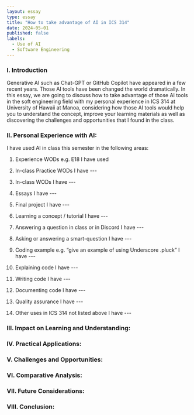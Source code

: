 ```yaml
---
layout: essay
type: essay
title: "How to take advantage of AI in ICS 314"
date: 2024-05-01
published: false
labels:
  - Use of AI
  - Software Engineering
---
```


### I. Introduction
Generative AI such as Chat-GPT or GitHub Copilot have appeared in a few recent years. Those AI tools have been changed the world dramatically. In this essay, we are going to discuss how to take advantage of those AI tools in the soft engineering field with my personal experience in ICS 314 at University of Hawaii at Manoa, considering how those AI tools would help you to understand the concept, improve your learning materials as well as discovering the challenges and opportunities that I found in the class.

### II. Personal Experience with AI:
I have used AI in class this semester in the following areas:

1. Experience WODs e.g. E18
    I have used 

2. In-class Practice WODs
   I have ---

3. In-class WODs
   I have ---

4. Essays
   I have ---

5. Final project
   I have ---

6. Learning a concept / tutorial
   I have ---

7. Answering a question in class or in Discord
   I have ---

8. Asking or answering a smart-question
   I have ---

9. Coding example e.g. “give an example of using Underscore .pluck”
   I have ---

10. Explaining code
    I have ---

11. Writing code
    I have ---

12. Documenting code
    I have ---

13. Quality assurance
    I have ---

14. Other uses in ICS 314 not listed above
    I have ---


### III. Impact on Learning and Understanding:


### IV. Practical Applications:


### V. Challenges and Opportunities:


### VI. Comparative Analysis:


### VII. Future Considerations:


### VIII. Conclusion:
